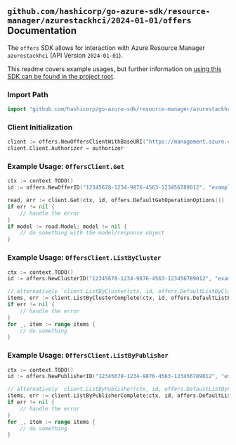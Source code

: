 
## `github.com/hashicorp/go-azure-sdk/resource-manager/azurestackhci/2024-01-01/offers` Documentation

The `offers` SDK allows for interaction with Azure Resource Manager `azurestackhci` (API Version `2024-01-01`).

This readme covers example usages, but further information on [using this SDK can be found in the project root](https://github.com/hashicorp/go-azure-sdk/tree/main/docs).

### Import Path

```go
import "github.com/hashicorp/go-azure-sdk/resource-manager/azurestackhci/2024-01-01/offers"
```


### Client Initialization

```go
client := offers.NewOffersClientWithBaseURI("https://management.azure.com")
client.Client.Authorizer = authorizer
```


### Example Usage: `OffersClient.Get`

```go
ctx := context.TODO()
id := offers.NewOfferID("12345678-1234-9876-4563-123456789012", "example-resource-group", "clusterName", "publisherName", "offerName")

read, err := client.Get(ctx, id, offers.DefaultGetOperationOptions())
if err != nil {
	// handle the error
}
if model := read.Model; model != nil {
	// do something with the model/response object
}
```


### Example Usage: `OffersClient.ListByCluster`

```go
ctx := context.TODO()
id := offers.NewClusterID("12345678-1234-9876-4563-123456789012", "example-resource-group", "clusterName")

// alternatively `client.ListByCluster(ctx, id, offers.DefaultListByClusterOperationOptions())` can be used to do batched pagination
items, err := client.ListByClusterComplete(ctx, id, offers.DefaultListByClusterOperationOptions())
if err != nil {
	// handle the error
}
for _, item := range items {
	// do something
}
```


### Example Usage: `OffersClient.ListByPublisher`

```go
ctx := context.TODO()
id := offers.NewPublisherID("12345678-1234-9876-4563-123456789012", "example-resource-group", "clusterName", "publisherName")

// alternatively `client.ListByPublisher(ctx, id, offers.DefaultListByPublisherOperationOptions())` can be used to do batched pagination
items, err := client.ListByPublisherComplete(ctx, id, offers.DefaultListByPublisherOperationOptions())
if err != nil {
	// handle the error
}
for _, item := range items {
	// do something
}
```
